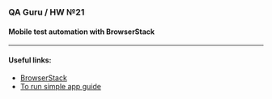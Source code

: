 ### QA Guru / HW №21
#### Mobile test automation with BrowserStack
___

#### Useful links:

* <a href="https://www.browserstack.com/">BrowserStack</a>
* <a href="https://app-live.browserstack.com/">To run simple app guide</a>
